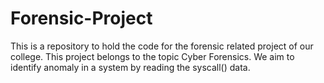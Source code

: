 # Forensic-Project
This is a repository to hold the code for the forensic related project of our college. This project belongs to the topic Cyber Forensics. We aim to identify anomaly in a system by reading the syscall() data.
